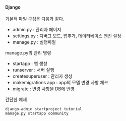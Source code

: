 #### Django

기본적 파일 구성은 다음과 같다.
 - admin.py : 관리자 페이지
 - settings.py : 디버그 모드, 앱추가, 데이터베이스 엔진 설정
 - manage.py : 실행파일

manage.py의 관리 명령
 - startapp : 앱 생성
 - runserver : 서버 실행
 - createsuperuser : 관리자 생성
 - makemigrations app : app의 모델 변경 사항 체크
 - migrate : 변경 사항을 DB에 반영


간단한 예제
``` python3
django-admin startproject tutorial
manage.py startapp community
```
